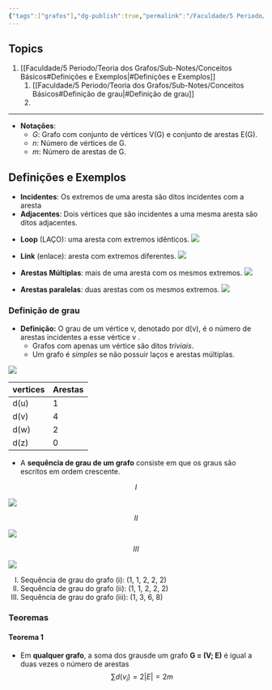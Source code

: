 ```yaml
---
{"tags":["grafos"],"dg-publish":true,"permalink":"/Faculdade/5 Periodo/Teoria dos Grafos/Sub-Notes/Conceitos Básicos/","dgPassFrontmatter":true}
---
```


## Topics
1. [[Faculdade/5 Periodo/Teoria dos Grafos/Sub-Notes/Conceitos Básicos#Definições e Exemplos\|#Definições e Exemplos]]
	1. [[Faculdade/5 Periodo/Teoria dos Grafos/Sub-Notes/Conceitos Básicos#Definição de grau\|#Definição de grau]]
	2. 
---
- **Notações**:
	- *G*: Grafo com conjunto de vértices V(G) e conjunto de arestas E(G).
	- *n*: Número de vértices de G.
	- *m*: Número de arestas de G.

## Definições e Exemplos
- **Incidentes**: Os extremos de uma aresta são ditos incidentes com a aresta
- **Adjacentes**: Dois vértices que são incidentes a uma mesma aresta são ditos adjacentes.
<style> .container {font-family: sans-serif; text-align: center;} .button-wrapper button {z-index: 1;height: 40px; width: 100px; margin: 10px;padding: 5px;} .excalidraw .App-menu_top .buttonList { display: flex;} .excalidraw-wrapper { height: 800px; margin: 50px; position: relative;} :root[dir="ltr"] .excalidraw .layer-ui__wrapper .zen-mode-transition.App-menu_bottom--transition-left {transform: none;} </style><script src="https://cdn.jsdelivr.net/npm/react@17/umd/react.production.min.js"></script><script src="https://cdn.jsdelivr.net/npm/react-dom@17/umd/react-dom.production.min.js"></script><script type="text/javascript" src="https://cdn.jsdelivr.net/npm/@excalidraw/excalidraw@0/dist/excalidraw.production.min.js"></script><div id="Drawing_2024-03-17_1752.11.excalidraw.md1"></div><script>(function(){const InitialData={"type":"excalidraw","version":2,"source":"https://github.com/zsviczian/obsidian-excalidraw-plugin/releases/tag/2.0.25","elements":[{"type":"ellipse","version":227,"versionNonce":769668834,"isDeleted":false,"id":"m__w-3O2se0RxAF6xNKwY","fillStyle":"solid","strokeWidth":2,"strokeStyle":"solid","roughness":1,"opacity":100,"angle":0,"x":-225.83984593288878,"y":-206.55612529896217,"strokeColor":"#1e1e1e","backgroundColor":"transparent","width":21.455796767742868,"height":18.186031696330048,"seed":1934291802,"groupIds":["yT83nXoXPczJuJ79fJIJ9","AJ86x_kcttxh-PQo0oyQ-","K8IfWTH6Uyxbgnnjf_qfw","luMVKdjQXm3fAU-IusPFa"],"frameId":null,"roundness":{"type":2},"boundElements":[],"updated":1710791717407,"link":null,"locked":false},{"type":"text","version":222,"versionNonce":1217175614,"isDeleted":false,"id":"wPFhmt8e","fillStyle":"solid","strokeWidth":2,"strokeStyle":"solid","roughness":1,"opacity":100,"angle":0,"x":-221.5240003139031,"y":-191.30186387976903,"strokeColor":"#1e1e1e","backgroundColor":"transparent","width":11.3599853515625,"height":25,"seed":704523354,"groupIds":["yT83nXoXPczJuJ79fJIJ9","AJ86x_kcttxh-PQo0oyQ-","K8IfWTH6Uyxbgnnjf_qfw","luMVKdjQXm3fAU-IusPFa"],"frameId":null,"roundness":null,"boundElements":[],"updated":1710791717407,"link":null,"locked":false,"fontSize":20,"fontFamily":1,"text":"u","rawText":"u","textAlign":"left","verticalAlign":"top","containerId":null,"originalText":"u","lineHeight":1.25,"baseline":18},{"type":"line","version":335,"versionNonce":1278937762,"isDeleted":false,"id":"WNfo4mPj7oBzBueDPxkis","fillStyle":"solid","strokeWidth":2,"strokeStyle":"solid","roughness":1,"opacity":100,"angle":0,"x":-203.7890922958844,"y":-196.92512739767741,"strokeColor":"#1e1e1e","backgroundColor":"transparent","width":65.96520665238668,"height":1.081396830366998,"seed":1300629062,"groupIds":["yT83nXoXPczJuJ79fJIJ9","AJ86x_kcttxh-PQo0oyQ-","K8IfWTH6Uyxbgnnjf_qfw","luMVKdjQXm3fAU-IusPFa"],"frameId":null,"roundness":{"type":2},"boundElements":[],"updated":1710791717407,"link":null,"locked":false,"startBinding":null,"endBinding":null,"lastCommittedPoint":null,"startArrowhead":null,"endArrowhead":null,"points":[[0,0],[65.96520665238668,-1.081396830366998]]},{"type":"ellipse","version":236,"versionNonce":1892280446,"isDeleted":false,"id":"UodOMKIPxDMYplg-L6V_Z","fillStyle":"solid","strokeWidth":2,"strokeStyle":"solid","roughness":1,"opacity":100,"angle":0,"x":-136.30993008098395,"y":-206.44141950490697,"strokeColor":"#1e1e1e","backgroundColor":"transparent","width":16.869790553725124,"height":15.355834991211324,"seed":665602374,"groupIds":["yT83nXoXPczJuJ79fJIJ9","AJ86x_kcttxh-PQo0oyQ-","K8IfWTH6Uyxbgnnjf_qfw","luMVKdjQXm3fAU-IusPFa"],"frameId":null,"roundness":{"type":2},"boundElements":[],"updated":1710791717407,"link":null,"locked":false},{"type":"text","version":237,"versionNonce":1199924834,"isDeleted":false,"id":"z2Ve39ME","fillStyle":"solid","strokeWidth":2,"strokeStyle":"solid","roughness":1,"opacity":100,"angle":0,"x":-132.20062212558938,"y":-193.03209880835624,"strokeColor":"#1e1e1e","backgroundColor":"transparent","width":10.459991455078125,"height":25,"seed":2044071366,"groupIds":["yT83nXoXPczJuJ79fJIJ9","AJ86x_kcttxh-PQo0oyQ-","K8IfWTH6Uyxbgnnjf_qfw","luMVKdjQXm3fAU-IusPFa"],"frameId":null,"roundness":null,"boundElements":[],"updated":1710791717407,"link":null,"locked":false,"fontSize":20,"fontFamily":1,"text":"v","rawText":"v","textAlign":"left","verticalAlign":"top","containerId":null,"originalText":"v","lineHeight":1.25,"baseline":18},{"type":"text","version":223,"versionNonce":1790191806,"isDeleted":false,"id":"1gb5sA8i","fillStyle":"solid","strokeWidth":2,"strokeStyle":"solid","roughness":1,"opacity":100,"angle":0,"x":-178.26812709922334,"y":-230.01587040690748,"strokeColor":"#1e1e1e","backgroundColor":"transparent","width":10.939987182617188,"height":25,"seed":337262534,"groupIds":["yT83nXoXPczJuJ79fJIJ9","AJ86x_kcttxh-PQo0oyQ-","K8IfWTH6Uyxbgnnjf_qfw","luMVKdjQXm3fAU-IusPFa"],"frameId":null,"roundness":null,"boundElements":[],"updated":1710791717407,"link":null,"locked":false,"fontSize":20,"fontFamily":1,"text":"e","rawText":"e","textAlign":"left","verticalAlign":"top","containerId":null,"originalText":"e","lineHeight":1.25,"baseline":18},{"type":"text","version":213,"versionNonce":1754155554,"isDeleted":false,"id":"XakQxQmC","fillStyle":"solid","strokeWidth":2,"strokeStyle":"solid","roughness":1,"opacity":100,"angle":0,"x":-216.5149927300738,"y":-270.5338671433383,"strokeColor":"#2f9e44","backgroundColor":"transparent","width":99.41990661621094,"height":25,"seed":1173685126,"groupIds":["AJ86x_kcttxh-PQo0oyQ-","K8IfWTH6Uyxbgnnjf_qfw","luMVKdjQXm3fAU-IusPFa"],"frameId":null,"roundness":null,"boundElements":[],"updated":1710791717407,"link":null,"locked":false,"fontSize":20,"fontFamily":1,"text":"Incidentes","rawText":"Incidentes","textAlign":"left","verticalAlign":"top","containerId":null,"originalText":"Incidentes","lineHeight":1.25,"baseline":18},{"type":"text","version":272,"versionNonce":1709990142,"isDeleted":false,"id":"wqqgdaki","fillStyle":"solid","strokeWidth":2,"strokeStyle":"solid","roughness":1,"opacity":100,"angle":0,"x":-270.34246602337583,"y":-144.29286551155366,"strokeColor":"#1e1e1e","backgroundColor":"transparent","width":222.459716796875,"height":25,"seed":1009448646,"groupIds":["K8IfWTH6Uyxbgnnjf_qfw","luMVKdjQXm3fAU-IusPFa"],"frameId":null,"roundness":null,"boundElements":[],"updated":1710791717407,"link":null,"locked":false,"fontSize":20,"fontFamily":1,"text":" e   são incidentes a ","rawText":" e   são incidentes a ","textAlign":"left","verticalAlign":"top","containerId":null,"originalText":" e   são incidentes a ","lineHeight":1.25,"baseline":18},{"type":"text","version":382,"versionNonce":105166306,"isDeleted":false,"id":"ejGHugwA","fillStyle":"solid","strokeWidth":2,"strokeStyle":"solid","roughness":1,"opacity":100,"angle":0,"x":-281.34246602337583,"y":-144.29286551155366,"strokeColor":"#2f9e44","backgroundColor":"transparent","width":242.7596435546875,"height":25,"seed":1377714074,"groupIds":["K8IfWTH6Uyxbgnnjf_qfw","luMVKdjQXm3fAU-IusPFa"],"frameId":null,"roundness":null,"boundElements":[],"updated":1710791717407,"link":null,"locked":false,"fontSize":20,"fontFamily":1,"text":"u   v                  e","rawText":"u   v                  e","textAlign":"left","verticalAlign":"top","containerId":null,"originalText":"u   v                  e","lineHeight":1.25,"baseline":18},{"id":"z08tEvt2","type":"text","x":-224.33764424603208,"y":-85.78836632744594,"width":117.81988525390625,"height":25,"angle":0,"strokeColor":"#2f9e44","backgroundColor":"transparent","fillStyle":"solid","strokeWidth":2,"strokeStyle":"solid","roughness":1,"opacity":100,"groupIds":["v4VAWzy8oUKfev4y5uCaa","luMVKdjQXm3fAU-IusPFa"],"frameId":null,"roundness":null,"seed":1480202338,"version":226,"versionNonce":1978896702,"isDeleted":false,"boundElements":null,"updated":1710791717407,"link":null,"locked":false,"text":"Adjacentes ","rawText":"Adjacentes ","fontSize":20,"fontFamily":1,"textAlign":"left","verticalAlign":"top","baseline":18,"containerId":null,"originalText":"Adjacentes ","lineHeight":1.25},{"id":"oLidlY6Vd1eVHndOxSSCj","type":"ellipse","x":-210.33764424603208,"y":-11.788366327445942,"width":18.5,"height":17,"angle":0,"strokeColor":"#1e1e1e","backgroundColor":"transparent","fillStyle":"solid","strokeWidth":2,"strokeStyle":"solid","roughness":1,"opacity":100,"groupIds":["hVJpEgGu7rjWCICz7HNzW","v4VAWzy8oUKfev4y5uCaa","luMVKdjQXm3fAU-IusPFa"],"frameId":null,"roundness":{"type":2},"seed":348109922,"version":373,"versionNonce":1102555554,"isDeleted":false,"boundElements":null,"updated":1710791717407,"link":null,"locked":false},{"type":"ellipse","version":500,"versionNonce":371898750,"isDeleted":false,"id":"f1X5FWvk5hrRMXp7TT3yG","fillStyle":"solid","strokeWidth":2,"strokeStyle":"solid","roughness":1,"opacity":100,"angle":0,"x":-135.08764424603208,"y":4.711633672554058,"strokeColor":"#1e1e1e","backgroundColor":"transparent","width":18.5,"height":17,"seed":862545790,"groupIds":["hVJpEgGu7rjWCICz7HNzW","v4VAWzy8oUKfev4y5uCaa","luMVKdjQXm3fAU-IusPFa"],"frameId":null,"roundness":{"type":2},"boundElements":[],"updated":1710791717407,"link":null,"locked":false},{"type":"ellipse","version":474,"versionNonce":1108747618,"isDeleted":false,"id":"EZID2798LPl6lebk8UFgq","fillStyle":"solid","strokeWidth":2,"strokeStyle":"solid","roughness":1,"opacity":100,"angle":0,"x":-139.58764424603208,"y":-44.78836632744594,"strokeColor":"#1e1e1e","backgroundColor":"transparent","width":18.5,"height":17,"seed":1768518178,"groupIds":["hVJpEgGu7rjWCICz7HNzW","v4VAWzy8oUKfev4y5uCaa","luMVKdjQXm3fAU-IusPFa"],"frameId":null,"roundness":{"type":2},"boundElements":[],"updated":1710791717407,"link":null,"locked":false},{"id":"PNMX0VbipxCgLGH4BKhZO","type":"line","x":-195.83764424603208,"y":-10.288366327445942,"width":57.5,"height":24.5,"angle":0,"strokeColor":"#1e1e1e","backgroundColor":"transparent","fillStyle":"solid","strokeWidth":2,"strokeStyle":"solid","roughness":1,"opacity":100,"groupIds":["hVJpEgGu7rjWCICz7HNzW","v4VAWzy8oUKfev4y5uCaa","luMVKdjQXm3fAU-IusPFa"],"frameId":null,"roundness":{"type":2},"seed":1239108222,"version":264,"versionNonce":768793022,"isDeleted":false,"boundElements":null,"updated":1710791717407,"link":null,"locked":false,"points":[[0,0],[57.5,-24.5]],"lastCommittedPoint":null,"startBinding":null,"endBinding":null,"startArrowhead":null,"endArrowhead":null},{"type":"line","version":375,"versionNonce":1890527522,"isDeleted":false,"id":"m-2mjWmd0QFCYpKtEPvxk","fillStyle":"solid","strokeWidth":2,"strokeStyle":"solid","roughness":1,"opacity":100,"angle":0,"x":-190.3643547531148,"y":1.002768449059701,"strokeColor":"#1e1e1e","backgroundColor":"transparent","width":54.5,"height":12,"seed":744607074,"groupIds":["hVJpEgGu7rjWCICz7HNzW","v4VAWzy8oUKfev4y5uCaa","luMVKdjQXm3fAU-IusPFa"],"frameId":null,"roundness":{"type":2},"boundElements":[],"updated":1710791717407,"link":null,"locked":false,"startBinding":null,"endBinding":null,"lastCommittedPoint":null,"startArrowhead":null,"endArrowhead":null,"points":[[0,0],[54.5,12]]},{"id":"KCsn2p8b","type":"text","x":-174.33764424603208,"y":-53.78836632744594,"width":16.179977416992188,"height":25,"angle":0,"strokeColor":"#1e1e1e","backgroundColor":"transparent","fillStyle":"solid","strokeWidth":2,"strokeStyle":"solid","roughness":1,"opacity":100,"groupIds":["hVJpEgGu7rjWCICz7HNzW","v4VAWzy8oUKfev4y5uCaa","luMVKdjQXm3fAU-IusPFa"],"frameId":null,"roundness":null,"seed":524773630,"version":246,"versionNonce":336392702,"isDeleted":false,"boundElements":null,"updated":1710791717407,"link":null,"locked":false,"text":"e´","rawText":"e´","fontSize":20,"fontFamily":1,"textAlign":"left","verticalAlign":"top","baseline":18,"containerId":null,"originalText":"e´","lineHeight":1.25},{"id":"9AKS8btf","type":"text","x":-169.83764424603208,"y":7.211633672554058,"width":10.939987182617188,"height":25,"angle":0,"strokeColor":"#1e1e1e","backgroundColor":"transparent","fillStyle":"solid","strokeWidth":2,"strokeStyle":"solid","roughness":1,"opacity":100,"groupIds":["hVJpEgGu7rjWCICz7HNzW","v4VAWzy8oUKfev4y5uCaa","luMVKdjQXm3fAU-IusPFa"],"frameId":null,"roundness":null,"seed":147591102,"version":199,"versionNonce":888255714,"isDeleted":false,"boundElements":null,"updated":1710791717407,"link":null,"locked":false,"text":"e","rawText":"e","fontSize":20,"fontFamily":1,"textAlign":"left","verticalAlign":"top","baseline":18,"containerId":null,"originalText":"e","lineHeight":1.25},{"id":"HxK9kOVq","type":"text","x":-227.83764424603208,"y":-7.788366327445942,"width":11.3599853515625,"height":25,"angle":0,"strokeColor":"#1e1e1e","backgroundColor":"transparent","fillStyle":"solid","strokeWidth":2,"strokeStyle":"solid","roughness":1,"opacity":100,"groupIds":["hVJpEgGu7rjWCICz7HNzW","v4VAWzy8oUKfev4y5uCaa","luMVKdjQXm3fAU-IusPFa"],"frameId":null,"roundness":null,"seed":428905186,"version":267,"versionNonce":333054526,"isDeleted":false,"boundElements":null,"updated":1710791717407,"link":null,"locked":false,"text":"u","rawText":"u","fontSize":20,"fontFamily":1,"textAlign":"left","verticalAlign":"top","baseline":18,"containerId":null,"originalText":"u","lineHeight":1.25},{"id":"eaLXljUF","type":"text","x":-271.8376442460321,"y":46.71163367255406,"width":214.25973510742188,"height":25,"angle":0,"strokeColor":"#1e1e1e","backgroundColor":"transparent","fillStyle":"solid","strokeWidth":2,"strokeStyle":"solid","roughness":1,"opacity":100,"groupIds":["v4VAWzy8oUKfev4y5uCaa","luMVKdjQXm3fAU-IusPFa"],"frameId":null,"roundness":null,"seed":1983866622,"version":374,"versionNonce":812435618,"isDeleted":false,"boundElements":null,"updated":1710791717407,"link":null,"locked":false,"text":"  e   são adjacentes","rawText":"  e   são adjacentes","fontSize":20,"fontFamily":1,"textAlign":"left","verticalAlign":"top","baseline":18,"containerId":null,"originalText":"  e   são adjacentes","lineHeight":1.25},{"id":"hd9ojiZj","type":"text","x":-271.3376442460321,"y":47.21163367255406,"width":57.11991882324219,"height":25,"angle":0,"strokeColor":"#2f9e44","backgroundColor":"transparent","fillStyle":"solid","strokeWidth":2,"strokeStyle":"solid","roughness":1,"opacity":100,"groupIds":["v4VAWzy8oUKfev4y5uCaa","luMVKdjQXm3fAU-IusPFa"],"frameId":null,"roundness":null,"seed":1582856674,"version":289,"versionNonce":1880820350,"isDeleted":false,"boundElements":null,"updated":1710791717407,"link":null,"locked":false,"text":"e   e´","rawText":"e   e´","fontSize":20,"fontFamily":1,"textAlign":"left","verticalAlign":"top","baseline":18,"containerId":null,"originalText":"e   e´","lineHeight":1.25},{"type":"text","version":312,"versionNonce":2060412002,"isDeleted":false,"id":"lGDBrsO1","fillStyle":"solid","strokeWidth":2,"strokeStyle":"solid","roughness":1,"opacity":100,"angle":0,"x":-267.71746602337583,"y":-119.28836632744594,"strokeColor":"#2f9e44","backgroundColor":"transparent","width":211.81968688964844,"height":25,"seed":614997666,"groupIds":["jULvgpI_jw0I4GRtIO2Nb","luMVKdjQXm3fAU-IusPFa"],"frameId":null,"roundness":null,"boundElements":[],"updated":1710791717407,"link":null,"locked":false,"fontSize":20,"fontFamily":1,"text":"u   v                ","rawText":"u   v                ","textAlign":"left","verticalAlign":"top","containerId":null,"originalText":"u   v                ","lineHeight":1.25,"baseline":18},{"type":"text","version":428,"versionNonce":1737558718,"isDeleted":false,"id":"G7BTDzJF","fillStyle":"solid","strokeWidth":2,"strokeStyle":"solid","roughness":1,"opacity":100,"angle":0,"x":-259.0675026444696,"y":-120.28836632744594,"strokeColor":"#1e1e1e","backgroundColor":"transparent","width":214.25973510742188,"height":25,"seed":1045650494,"groupIds":["giOkxg_aoKh7L4yrSlfC3","luMVKdjQXm3fAU-IusPFa"],"frameId":null,"roundness":null,"boundElements":[],"updated":1710791717407,"link":null,"locked":false,"fontSize":20,"fontFamily":1,"text":" e   são adjacentes ","rawText":" e   são adjacentes ","textAlign":"left","verticalAlign":"top","containerId":null,"originalText":" e   são adjacentes ","lineHeight":1.25,"baseline":18}],"appState":{"theme":"dark","viewBackgroundColor":"#ffffff","currentItemStrokeColor":"#2f9e44","currentItemBackgroundColor":"transparent","currentItemFillStyle":"solid","currentItemStrokeWidth":2,"currentItemStrokeStyle":"solid","currentItemRoughness":1,"currentItemOpacity":100,"currentItemFontFamily":1,"currentItemFontSize":20,"currentItemTextAlign":"left","currentItemStartArrowhead":null,"currentItemEndArrowhead":"arrow","scrollX":462.8376442460321,"scrollY":356.53836632744594,"zoom":{"value":2},"currentItemRoundness":"round","gridSize":null,"gridColor":{"Bold":"#C9C9C9FF","Regular":"#EDEDEDFF"},"currentStrokeOptions":null,"previousGridSize":null,"frameRendering":{"enabled":true,"clip":true,"name":true,"outline":true}},"files":{}};InitialData.scrollToContent=true;App=()=>{const e=React.useRef(null),t=React.useRef(null),[n,i]=React.useState({width:void 0,height:void 0});return React.useEffect(()=>{i({width:t.current.getBoundingClientRect().width,height:t.current.getBoundingClientRect().height});const e=()=>{i({width:t.current.getBoundingClientRect().width,height:t.current.getBoundingClientRect().height})};return window.addEventListener("resize",e),()=>window.removeEventListener("resize",e)},[t]),React.createElement(React.Fragment,null,React.createElement("div",{className:"excalidraw-wrapper",ref:t},React.createElement(ExcalidrawLib.Excalidraw,{ref:e,width:n.width,height:n.height,initialData:InitialData,viewModeEnabled:!0,zenModeEnabled:!0,gridModeEnabled:!1})))},excalidrawWrapper=document.getElementById("Drawing_2024-03-17_1752.11.excalidraw.md1");ReactDOM.render(React.createElement(App),excalidrawWrapper);})();</script>

- **Loop** (LAÇO): uma aresta com extremos idênticos.
![](https://i.imgur.com/XMeXXkM.png)
- **Link** (enlace): aresta com extremos diferentes.
![](https://i.imgur.com/HnYrJJx.png)
- **Arestas Múltiplas**: mais de uma aresta com os mesmos extremos. 
![](https://i.imgur.com/8wKVP0F.png)

- **Arestas paralelas**: duas arestas com os mesmos extremos.
![](https://i.imgur.com/8t3gPix.png)

### Definição de grau
- **Definição:** O grau de um vértice v, denotado por d(v), é o número de arestas incidentes a esse vértice v .
	- Grafos com apenas um vértice são ditos *triviais*.
	- Um grafo é *simples* se não possuir laços e arestas múltiplas. 
	
![](https://i.imgur.com/PS0X9wE.png)

| vertices | Arestas |
| -------- | ------- |
| d(u)     | 1       |
| d(v)     | 4       |
| d(w)     | 2       |
| d(z)     | 0        |


- A **sequência de grau de um grafo** consiste em que os graus são escritos em ordem crescente.

$$
I
$$

![](https://i.imgur.com/sICkvTY.png)

$$
II
$$

![](https://i.imgur.com/l6Ic04A.png)

$$
III
$$

![](https://i.imgur.com/Useg3BA.png)

<ol type="A" style="list-style-type:upper-roman;">
<li>Sequência de grau do grafo (i):  (1, 1, 2, 2, 2)</li>
<li>Sequência de grau do grafo (ii): (1, 1, 2, 2, 2)</li>
<li>Sequência de grau do grafo (iii):  (1, 3, 6, 8)</li>
</ol>

### Teoremas
#### Teorema 1
- Em **qualquer grafo**, a soma dos grausde um grafo **G = (V; E)** é igual a duas vezes o número de arestas
$$ \sum d(v_i) = 2 |E| = 2m$$

